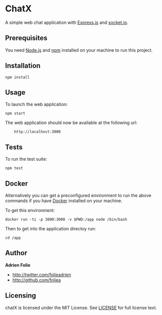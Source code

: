 # ChatX

A simple web chat application with [Express.js](https://expressjs.com/) and
[socket.io](http://socket.io/).

## Prerequisites

You need [Node.js](https://nodejs.org/en/) and [npm](https://www.npmjs.com/) installed
on your machine to run this project.

## Installation

    npm install

## Usage

To launch the web application:

    npm start

The web application should now be available at the following url:

        http://localhost:3000

## Tests

To run the test suite:

    npm test

## Docker

Alternatively you can get a preconfigured environment to run the above commands if
you have [Docker](http://docker.com) installed on your machine.

To get this environment:

    docker run -ti -p 3000:3000 -v $PWD:/app node /bin/bash

Then to get into the application directoy run:

    cd /app

## Author

**Adrien Folie**

* http://twitter.com/folieadrien
* http://github.com/foliea

## Licensing

chatX is licensed under the MIT License. See [LICENSE](LICENSE) for
full license text.
